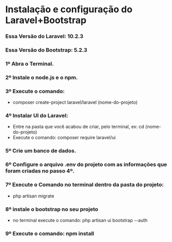# Instalação e configuração do Laravel+Bootstrap

### Essa Versão do Laravel: 10.2.3 <br>
### Essa Versão do Bootstrap: 5.2.3<br>

### 1º Abra o Terminal. <br>

### 2º Instale o node.js e o npm. <br>

### 3º Execute o comando:<br>
- composer create-project laravel/laravel (nome-do-projeto) <br>

### 4º Instalar UI do Laravel: <br>
- Entre na pasta que você acabou de criar, pelo terminal, ex: cd (nome-do-projeto) <br>
- Execute o comando: composer require laravel/ui <br>


### 5º Crie um banco de dados.<br>

### 6º Configure o arquivo .env do projeto com as informações que foram criadas no passo 4º.

### 7º Execute o Comando no terminal dentro da pasta do projeto: <br>
- php artisan migrate

### 8º instale o bootstrap no seu projeto 
- no terminal execute o comando: php artisan ui bootstrap --auth

### 9º Execute o comando: npm install
